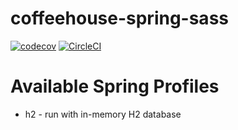 # coffeehouse-spring-sass
[![codecov](https://codecov.io/gh/AdrianRomanski/coffeehouse-spring-sass/branch/master/graph/badge.svg)](https://codecov.io/gh/AdrianRomanski/coffeehouse-spring-sass)
[![CircleCI](https://circleci.com/gh/AdrianRomanski/coffeehouse-spring-sass.svg?style=svg)](https://circleci.com/gh/AdrianRomanski/coffeehouse-spring-sass)

# Available Spring Profiles
- h2 - run with in-memory H2 database
